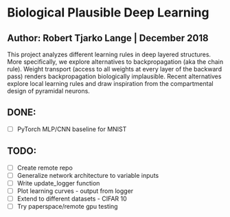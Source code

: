 # Biological Plausible Deep Learning
## Author: Robert Tjarko Lange | December 2018

This project analyzes different learning rules in deep layered structures. More specifically, we explore alternatives to backpropagation (aka the chain rule). Weight transport (access to all weights at every layer of the backward pass) renders backpropagation biologically implausible. Recent alternatives explore local learning rules and draw inspiration from the compartmental design of pyramidal neurons.

## DONE:

*[ ] PyTorch MLP/CNN baseline for MNIST

## TODO:

*[ ] Create remote repo
*[ ] Generalize network architecture to variable inputs
*[ ] Write update_logger function
*[ ] Plot learning curves - output from logger
*[ ] Extend to different datasets - CIFAR 10
*[ ] Try paperspace/remote gpu testing

